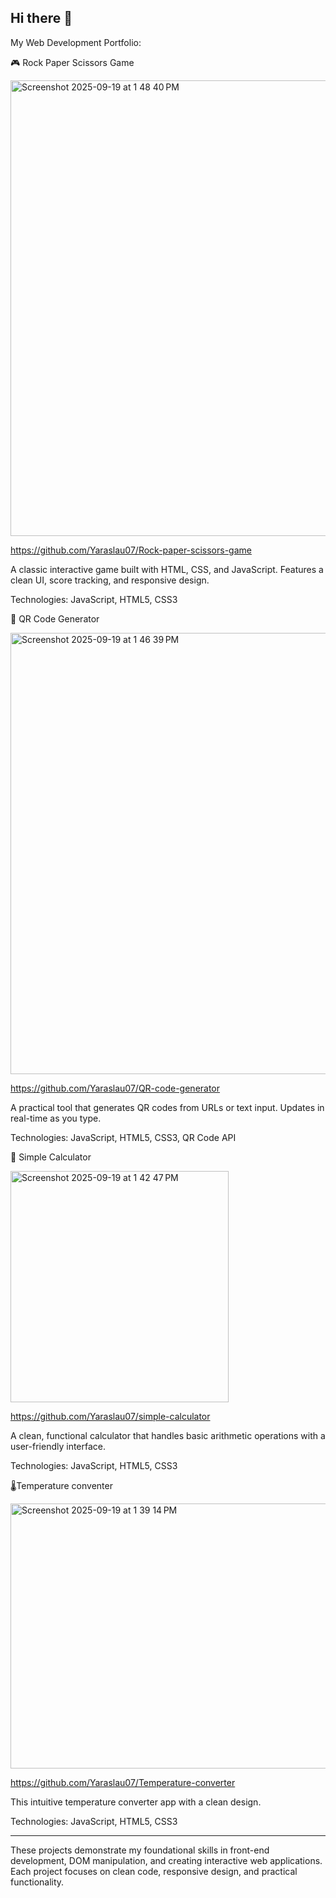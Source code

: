 ## Hi there 👋

<!--
**Yaraslau07/Yaraslau07** is a ✨ _special_ ✨ repository because its `README.md` (this file) appears on your GitHub profile.

Here are some ideas to get you started:
-->
My Web Development Portfolio:

🎮 Rock Paper Scissors Game

<img width="773" height="729" alt="Screenshot 2025-09-19 at 1 48 40 PM" src="https://github.com/user-attachments/assets/9dc904c8-34c6-491e-813c-dd614bd3efb6" />

https://github.com/Yaraslau07/Rock-paper-scissors-game

A classic interactive game built with HTML, CSS, and JavaScript. Features a clean UI, score tracking, and responsive design.

Technologies: JavaScript, HTML5, CSS3

📱 QR Code Generator

<img width="701" height="706" alt="Screenshot 2025-09-19 at 1 46 39 PM" src="https://github.com/user-attachments/assets/3d52fafe-65b5-4aa5-b19d-0767a93edd74" />

https://github.com/Yaraslau07/QR-code-generator

A practical tool that generates QR codes from URLs or text input. Updates in real-time as you type.

Technologies: JavaScript, HTML5, CSS3, QR Code API

🔢 Simple Calculator

<img width="349" height="370" alt="Screenshot 2025-09-19 at 1 42 47 PM" src="https://github.com/user-attachments/assets/8b1fe39f-c582-47ba-a3af-663f86cf0d75" />

https://github.com/Yaraslau07/simple-calculator

A clean, functional calculator that handles basic arithmetic operations with a user-friendly interface.

Technologies: JavaScript, HTML5, CSS3

🌡️Temperature conventer

<img width="818" height="424" alt="Screenshot 2025-09-19 at 1 39 14 PM" src="https://github.com/user-attachments/assets/b7120bf5-ecc1-47cd-b1e6-99390a7cf989" />

https://github.com/Yaraslau07/Temperature-converter

This intuitive temperature converter app with a clean design.

Technologies: JavaScript, HTML5, CSS3

---

These projects demonstrate my foundational skills in front-end development, DOM manipulation, and creating interactive web applications. Each project focuses on clean code, responsive design, and practical functionality.
